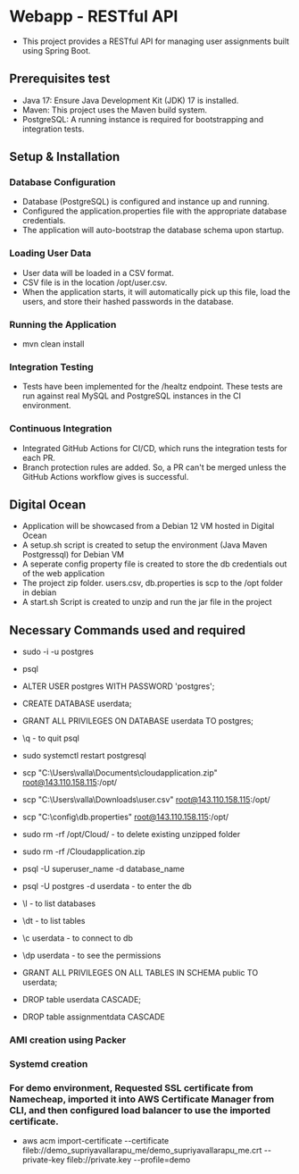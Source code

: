 # Webapp - RESTful API
- This project provides a RESTful API for managing user assignments built using Spring Boot.

## Prerequisites test
- Java 17: Ensure Java Development Kit (JDK) 17 is installed.
- Maven: This project uses the Maven build system.
- PostgreSQL: A running instance is required for bootstrapping and integration tests.


## Setup & Installation
### Database Configuration
- Database (PostgreSQL) is configured and instance up and running.
- Configured the application.properties file with the appropriate database credentials.
- The application will auto-bootstrap the database schema upon startup.
  
### Loading User Data
- User data will be loaded in a CSV format.
- CSV file is in the location /opt/user.csv.
- When the application starts, it will automatically pick up this file, load the users, and store their hashed passwords in the database.

### Running the Application
- mvn clean install

### Integration Testing
- Tests have been implemented for the /healtz endpoint. These tests are run against real MySQL and PostgreSQL instances in the CI environment.

### Continuous Integration
- Integrated GitHub Actions for CI/CD, which runs the integration tests for each PR.
- Branch protection rules are added. So, a PR can't be merged unless the GitHub Actions workflow gives is successful.

## Digital Ocean
-  Application will be showcased from a Debian 12 VM hosted in Digital Ocean
-  A setup.sh script is created to setup the environment (Java Maven Postgressql) for Debian VM
-  A seperate config property file is created to store the db credentials out of the web application
-  The project zip folder. users.csv, db.properties is scp to the /opt folder in debian
-  A start.sh Script is created to unzip and run the jar file in the project

## Necessary Commands used and required

- sudo -i -u postgres
- psql
- ALTER USER postgres WITH PASSWORD 'postgres';
- CREATE DATABASE userdata;
- GRANT ALL PRIVILEGES ON DATABASE userdata TO postgres;
- \q -  to quit psql
- sudo systemctl restart postgresql

- scp "C:\Users\valla\Documents\cloudapplication.zip" root@143.110.158.115:/opt/
- scp "C:\Users\valla\Downloads\user.csv" root@143.110.158.115:/opt/
- scp "C:\config\db.properties" root@143.110.158.115:/opt/

- sudo rm -rf /opt/Cloud/ -  to delete existing unzipped folder
- sudo rm -rf /Cloudapplication.zip

- psql -U superuser_name -d database_name
- psql -U postgres -d userdata -  to enter the db 
- \l - to list databases
- \dt - to list tables
- \c  userdata - to connect to db
- \dp userdata - to see the permissions
- GRANT ALL PRIVILEGES ON ALL TABLES IN SCHEMA public TO userdata;
- DROP table userdata CASCADE;
- DROP table assignmentdata CASCADE

### AMI creation using Packer 
### Systemd creation

### For demo environment, Requested SSL certificate from Namecheap, imported it into AWS Certificate Manager from CLI, and then configured load balancer to use the imported certificate.

- aws acm import-certificate --certificate fileb://demo_supriyavallarapu_me/demo_supriyavallarapu_me.crt --private-key fileb://private.key --profile=demo










